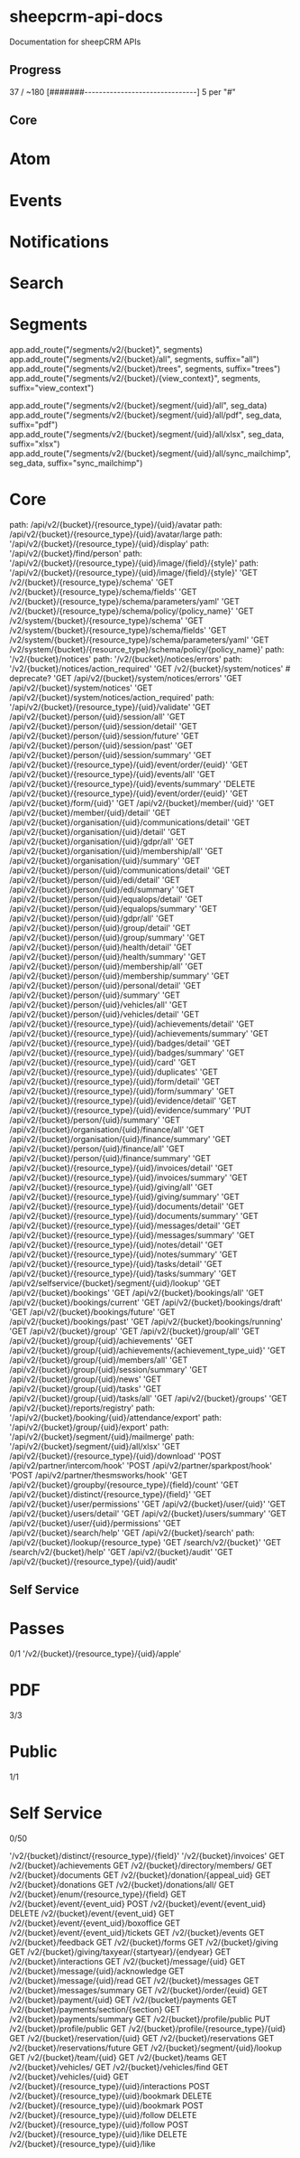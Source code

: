 # sheepcrm-api-docs
Documentation for sheepCRM APIs

## Progress

37 / ~180
[#######-------------------------------]
5 per "#"

## Core
# Atom
# Events
# Notifications
# Search

# Segments
app.add_route("/segments/v2/{bucket}", segments)
app.add_route("/segments/v2/{bucket}/all", segments, suffix="all")
app.add_route("/segments/v2/{bucket}/trees", segments, suffix="trees")
app.add_route("/segments/v2/{bucket}/{view_context}", segments, suffix="view_context")

app.add_route("/segments/v2/{bucket}/segment/{uid}/all", seg_data)
app.add_route("/segments/v2/{bucket}/segment/{uid}/all/pdf", seg_data, suffix="pdf")
app.add_route("/segments/v2/{bucket}/segment/{uid}/all/xlsx", seg_data, suffix="xlsx")
app.add_route("/segments/v2/{bucket}/segment/{uid}/all/sync_mailchimp", seg_data, suffix="sync_mailchimp")



# Core
path: /api/v2/{bucket}/{resource_type}/{uid}/avatar
path: /api/v2/{bucket}/{resource_type}/{uid}/avatar/large
path: '/api/v2/{bucket}/{resource_type}/{uid}/display'
path: '/api/v2/{bucket}/find/person'
path: '/api/v2/{bucket}/{resource_type}/{uid}/image/{field}/{style}'
path: '/api/v2/{bucket}/{resource_type}/{uid}/image/{field}/{style}'
'GET /v2/{bucket}/{resource_type}/schema'
'GET /v2/{bucket}/{resource_type}/schema/fields'
'GET /v2/{bucket}/{resource_type}/schema/parameters/yaml'
'GET /v2/{bucket}/{resource_type}/schema/policy/{policy_name}'
'GET /v2/system/{bucket}/{resource_type}/schema'
'GET /v2/system/{bucket}/{resource_type}/schema/fields'
'GET /v2/system/{bucket}/{resource_type}/schema/parameters/yaml'
'GET /v2/system/{bucket}/{resource_type}/schema/policy/{policy_name}'
path: '/v2/{bucket}/notices'
path: '/v2/{bucket}/notices/errors'
path: '/v2/{bucket}/notices/action_required'
'GET /v2/{bucket}/system/notices' # deprecate?
'GET /api/v2/{bucket}/system/notices/errors'
'GET /api/v2/{bucket}/system/notices'
'GET /api/v2/{bucket}/system/notices/action_required'
path: '/api/v2/{bucket}/{resource_type}/{uid}/validate'
'GET /api/v2/{bucket}/person/{uid}/session/all'
'GET /api/v2/{bucket}/person/{uid}/session/detail'
'GET /api/v2/{bucket}/person/{uid}/session/future'
'GET /api/v2/{bucket}/person/{uid}/session/past'
'GET /api/v2/{bucket}/person/{uid}/session/summary'
'GET /api/v2/{bucket}/{resource_type}/{uid}/event/order/{euid}'
'GET /api/v2/{bucket}/{resource_type}/{uid}/events/all'
'GET /api/v2/{bucket}/{resource_type}/{uid}/events/summary'
'DELETE /api/v2/{bucket}/{resource_type}/{uid}/event/order/{euid}'
'GET /api/v2/{bucket}/form/{uid}'
'GET /api/v2/{bucket}/member/{uid}'
'GET /api/v2/{bucket}/member/{uid}/detail'
'GET /api/v2/{bucket}/organisation/{uid}/communications/detail'
'GET /api/v2/{bucket}/organisation/{uid}/detail'
'GET /api/v2/{bucket}/organisation/{uid}/gdpr/all'
'GET /api/v2/{bucket}/organisation/{uid}/membership/all'
'GET /api/v2/{bucket}/organisation/{uid}/summary'
'GET /api/v2/{bucket}/person/{uid}/communications/detail'
'GET /api/v2/{bucket}/person/{uid}/edi/detail'
'GET /api/v2/{bucket}/person/{uid}/edi/summary'
'GET /api/v2/{bucket}/person/{uid}/equalops/detail'
'GET /api/v2/{bucket}/person/{uid}/equalops/summary'
'GET /api/v2/{bucket}/person/{uid}/gdpr/all'
'GET /api/v2/{bucket}/person/{uid}/group/detail'
'GET /api/v2/{bucket}/person/{uid}/group/summary'
'GET /api/v2/{bucket}/person/{uid}/health/detail'
'GET /api/v2/{bucket}/person/{uid}/health/summary'
'GET /api/v2/{bucket}/person/{uid}/membership/all'
'GET /api/v2/{bucket}/person/{uid}/membership/summary'
'GET /api/v2/{bucket}/person/{uid}/personal/detail'
'GET /api/v2/{bucket}/person/{uid}/summary'
'GET /api/v2/{bucket}/person/{uid}/vehicles/all'
'GET /api/v2/{bucket}/person/{uid}/vehicles/detail'
'GET /api/v2/{bucket}/{resource_type}/{uid}/achievements/detail'
'GET /api/v2/{bucket}/{resource_type}/{uid}/achievements/summary'
'GET /api/v2/{bucket}/{resource_type}/{uid}/badges/detail'
'GET /api/v2/{bucket}/{resource_type}/{uid}/badges/summary'
'GET /api/v2/{bucket}/{resource_type}/{uid}/card'
'GET /api/v2/{bucket}/{resource_type}/{uid}/duplicates'
'GET /api/v2/{bucket}/{resource_type}/{uid}/form/detail'
'GET /api/v2/{bucket}/{resource_type}/{uid}/form/summary'
'GET /api/v2/{bucket}/{resource_type}/{uid}/evidence/detail'
'GET /api/v2/{bucket}/{resource_type}/{uid}/evidence/summary'
'PUT /api/v2/{bucket}/person/{uid}/summary'
'GET /api/v2/{bucket}/organisation/{uid}/finance/all'
'GET /api/v2/{bucket}/organisation/{uid}/finance/summary'
'GET /api/v2/{bucket}/person/{uid}/finance/all'
'GET /api/v2/{bucket}/person/{uid}/finance/summary'
'GET /api/v2/{bucket}/{resource_type}/{uid}/invoices/detail'
'GET /api/v2/{bucket}/{resource_type}/{uid}/invoices/summary'
'GET /api/v2/{bucket}/{resource_type}/{uid}/giving/all'
'GET /api/v2/{bucket}/{resource_type}/{uid}/giving/summary'
'GET /api/v2/{bucket}/{resource_type}/{uid}/documents/detail'
'GET /api/v2/{bucket}/{resource_type}/{uid}/documents/summary'
'GET /api/v2/{bucket}/{resource_type}/{uid}/messages/detail'
'GET /api/v2/{bucket}/{resource_type}/{uid}/messages/summary'
'GET /api/v2/{bucket}/{resource_type}/{uid}/notes/detail'
'GET /api/v2/{bucket}/{resource_type}/{uid}/notes/summary'
'GET /api/v2/{bucket}/{resource_type}/{uid}/tasks/detail'
'GET /api/v2/{bucket}/{resource_type}/{uid}/tasks/summary'
'GET /api/v2/selfservice/{bucket}/segment/{uid}/lookup'
'GET /api/v2/{bucket}/bookings'
'GET /api/v2/{bucket}/bookings/all'
'GET /api/v2/{bucket}/bookings/current'
'GET /api/v2/{bucket}/bookings/draft'
'GET /api/v2/{bucket}/bookings/future'
'GET /api/v2/{bucket}/bookings/past'
'GET /api/v2/{bucket}/bookings/running'
'GET /api/v2/{bucket}/group'
'GET /api/v2/{bucket}/group/all'
'GET /api/v2/{bucket}/group/{uid}/achievements'
'GET /api/v2/{bucket}/group/{uid}/achievements/{achievement_type_uid}'
'GET /api/v2/{bucket}/group/{uid}/members/all'
'GET /api/v2/{bucket}/group/{uid}/session/summary'
'GET /api/v2/{bucket}/group/{uid}/news'
'GET /api/v2/{bucket}/group/{uid}/tasks'
'GET /api/v2/{bucket}/group/{uid}/tasks/all'
'GET /api/v2/{bucket}/groups'
'GET /api/v2/{bucket}/reports/registry'
path: '/api/v2/{bucket}/booking/{uid}/attendance/export'
path: '/api/v2/{bucket}/group/{uid}/export'
path: '/api/v2/{bucket}/segment/{uid}/mailmerge'
path: '/api/v2/{bucket}/segment/{uid}/all/xlsx'
'GET /api/v2/{bucket}/{resource_type}/{uid}/download'
'POST /api/v2/partner/intercom/hook'
'POST /api/v2/partner/sparkpost/hook'
'POST /api/v2/partner/thesmsworks/hook'
'GET /api/v2/{bucket}/groupby/{resource_type}/{field}/count'
'GET /api/v2/{bucket}/distinct/{resource_type}/{field}'
'GET /api/v2/{bucket}/user/permissions'
'GET /api/v2/{bucket}/user/{uid}'
'GET /api/v2/{bucket}/users/detail'
'GET /api/v2/{bucket}/users/summary'
'GET /api/v2/{bucket}/user/{uid}/permissions'
'GET /api/v2/{bucket}/search/help'
'GET /api/v2/{bucket}/search'
path: /api/v2/{bucket}/lookup/{resource_type}
'GET /search/v2/{bucket}'
'GET /search/v2/{bucket}/help'
'GET /api/v2/{bucket}/audit'
'GET /api/v2/{bucket}/{resource_type}/{uid}/audit'


## Self Service
# Passes
0/1
'/v2/{bucket}/{resource_type}/{uid}/apple'

# PDF
3/3

# Public
1/1

# Self Service
0/50

'/v2/{bucket}/distinct/{resource_type}/{field}'
'/v2/{bucket}/invoices'
GET /v2/{bucket}/achievements
GET /v2/{bucket}/directory/members/
GET /v2/{bucket}/documents
GET /v2/{bucket}/donation/{appeal_uid}
GET /v2/{bucket}/donations
GET /v2/{bucket}/donations/all/
GET /v2/{bucket}/enum/{resource_type}/{field}
GET /v2/{bucket}/event/{event_uid}
POST /v2/{bucket}/event/{event_uid}
DELETE /v2/{bucket}/event/{event_uid}
GET /v2/{bucket}/event/{event_uid}/boxoffice
GET /v2/{bucket}/event/{event_uid}/tickets
GET /v2/{bucket}/events
GET /v2/{bucket}/feedback
GET /v2/{bucket}/forms
GET /v2/{bucket}/giving
GET /v2/{bucket}/giving/taxyear/{startyear}/{endyear}
GET /v2/{bucket}/interactions
GET /v2/{bucket}/message/{uid}
GET /v2/{bucket}/message/{uid}/acknowledge
GET /v2/{bucket}/message/{uid}/read
GET /v2/{bucket}/messages
GET /v2/{bucket}/messages/summary
GET /v2/{bucket}/order/{euid}
GET /v2/{bucket}/payment/{uid}
GET /v2/{bucket}/payments
GET /v2/{bucket}/payments/section/{section}
GET /v2/{bucket}/payments/summary
GET /v2/{bucket}/profile/public
PUT /v2/{bucket}/profile/public
GET /v2/{bucket}/profile/{resource_type}/{uid}
GET /v2/{bucket}/reservation/{uid}
GET /v2/{bucket}/reservations
GET /v2/{bucket}/reservations/future
GET /v2/{bucket}/segment/{uid}/lookup
GET /v2/{bucket}/team/{uid}
GET /v2/{bucket}/teams
GET /v2/{bucket}/vehicles/
GET /v2/{bucket}/vehicles/find
GET /v2/{bucket}/vehicles/{uid}
GET /v2/{bucket}/{resource_type}/{uid}/interactions
POST /v2/{bucket}/{resource_type}/{uid}/bookmark
DELETE /v2/{bucket}/{resource_type}/{uid}/bookmark
POST /v2/{bucket}/{resource_type}/{uid}/follow
DELETE /v2/{bucket}/{resource_type}/{uid}/follow
POST /v2/{bucket}/{resource_type}/{uid}/like
DELETE /v2/{bucket}/{resource_type}/{uid}/like